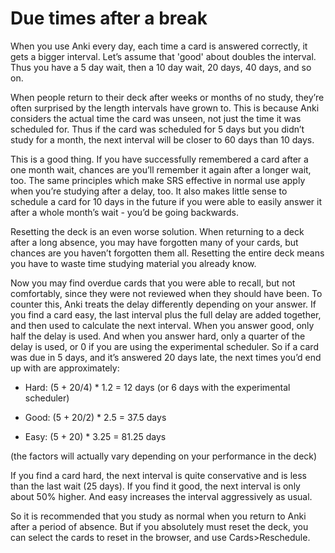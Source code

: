 # Due times after a break

When you use Anki every day, each time a card is answered correctly, it
gets a bigger interval. Let’s assume that 'good' about doubles the
interval. Thus you have a 5 day wait, then a 10 day wait, 20 days, 40
days, and so on.

When people return to their deck after weeks or months of no study,
they’re often surprised by the length intervals have grown to. This is
because Anki considers the actual time the card was unseen, not just the
time it was scheduled for. Thus if the card was scheduled for 5 days but
you didn’t study for a month, the next interval will be closer to 60
days than 10 days.

This is a good thing. If you have successfully remembered a card after a
one month wait, chances are you’ll remember it again after a longer
wait, too. The same principles which make SRS effective in normal use
apply when you’re studying after a delay, too. It also makes little
sense to schedule a card for 10 days in the future if you were able to
easily answer it after a whole month’s wait - you’d be going backwards.

Resetting the deck is an even worse solution. When returning to a deck
after a long absence, you may have forgotten many of your cards, but
chances are you haven’t forgotten them all. Resetting the entire deck
means you have to waste time studying material you already know.

Now you may find overdue cards that you were able to recall, but not
comfortably, since they were not reviewed when they should have been. To
counter this, Anki treats the delay differently depending on your
answer. If you find a card easy, the last interval plus the full delay
are added together, and then used to calculate the next interval. When
you answer good, only half the delay is used. And when you answer hard,
only a quarter of the delay is used, or 0 if you are using the
experimental scheduler. So if a card was due in 5 days, and it’s
answered 20 days late, the next times you’d end up with are
approximately:

- Hard: (5 + 20/4) \* 1.2 = 12 days (or 6 days with the experimental
  scheduler)

- Good: (5 + 20/2) \* 2.5 = 37.5 days

- Easy: (5 + 20) \* 3.25 = 81.25 days

(the factors will actually vary depending on your performance in the
deck)

If you find a card hard, the next interval is quite conservative and is
less than the last wait (25 days). If you find it good, the next
interval is only about 50% higher. And easy increases the interval
aggressively as usual.

So it is recommended that you study as normal when you return to Anki
after a period of absence. But if you absolutely must reset the deck,
you can select the cards to reset in the browser, and use
Cards&gt;Reschedule.
